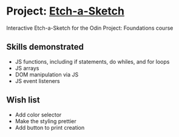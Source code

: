 # Project: <a href="https://www.theodinproject.com/lessons/foundations-etch-a-sketch">Etch-a-Sketch</a>
Interactive Etch-a-Sketch for the Odin Project: Foundations course

## Skills demonstrated

- JS functions, including if statements, do whiles, and for loops
- JS arrays
- DOM manipulation via JS
- JS event listeners

## Wish list
- Add color selector
- Make the styling prettier
- Add button to print creation
